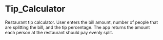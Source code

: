 # Tip_Calculator
Restaurant tip calculator. User enters the bill amount, number of people that are splitting the bill, and the tip percentage. The app returns the amount each person at the restaurant should pay evenly split.
